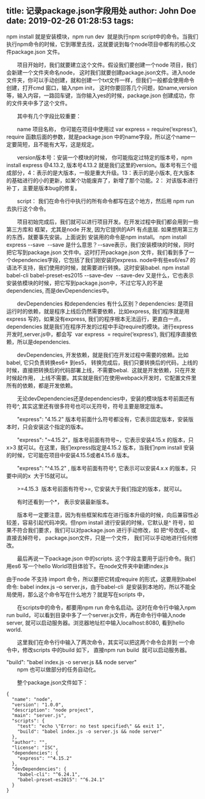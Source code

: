 title: 记录package.json字段用处
author: John Doe
date: 2019-02-26 01:28:53
tags:
---
npm install 就是安装模块，npm run dev  就是执行npm script中的命令。当我们执行npm命令的时候，它到哪里去找，这就要说到每个node项目中都有的核心文件package.json 文件。

　　项目开始时，我们就要建立这个文件。假设我们要创建一个node 项目，我们会新建一个文件夹命名node， 这时我们就要创建package.json文件。进入node 文件夹，你可以手动创建，就和创建一个txt文件一样，但我们一般都会使用命令创建，打开cmd 窗口，输入npm init， 这时你要回答几个问题，如name,version 等，输入内容，一路回车键，当你输入yes的时候，package.json 创建成功，你的文件夹中多了这个文件。

　　其中有几个字段比较重要：

　　name 项目名称， 你可能在项目中使用过 var express = require(‘express’), require 函数后面的参数，就是package.json 中的name字段，所以这个name一定要简短，且不能有大写，这是规定。

　　version版本号：安装一个模块的时候， 你可能指定过特定的版本号，npm install express @4.13.2, 版本号4.13.2 就是我们这里的version。版本号有三个组成部分，4：表示的是大版本，一般是重大升级。13：表示的是小版本, 在大版本的基础进行的小的更新，如某个功能废弃了，新增了那个功能。2： 对该版本进行补丁，主要是版本bug的修复。

　　script： 我们在命令行中执行的所有命令都写在这个地方，然后用 npm run 去执行这个命令。

　　项目初始完成后，我们就可以进行项目开发。在开发过程中我们都会用到一些第三方库和 框架，尤其是node 开发, 因为它提供的API 有点底层. 如果想用第三方的东西，就要事先安装。上面说到 安装用的命令是npm install。 npm install express --save  --save 是什么意思？--save表示，我们安装模块的时候，同时把它写到package.json 文件中。这时打开package.json 文件，我们看到多了一个dependencies字段，它包括了我们刚安装的express. node中有些es6/es7 的语法不支持，我们使用的时候，就需要进行转换。这时安装babel. npm install babel-cli babel-preset-es2015 --save–dev  --save-dev 又是什么，它也表示安装依模块的时候，把它写到package.json中，不过它写入的不是dependencies, 而是devDependencies中。

　　devDependencies 和dependencies 有什么区别？dependencies: 是项目运行时的依赖，就是程序上线后仍然需要依赖，比如express, 我们程序就是用express 写的，如果没有express, 我们的程序根本无法运行，更直白一点，dependencies 就是我们在程序开发的过程中手动require的模块。进行express 开发时,server.js中，都会写  var express  = require(‘express’), 我们程序直接依赖，所以是dependencies. 

　　devDependencies, 开发依赖，就是我们在开发过程中需要的依赖。比如babel, 它只负责转换es6+ 到es5， 转换完成后，我们只要转换后的代码，上线的时候，直接把转换后的代码部署上线，不需要bebal.  这就是开发依赖，只在开发时候起作用， 上线不需要。其实就是我们在使用webpack开发时，它配置文件里所有的依赖，都是开发依赖。

　　无论devDependencies还是dependencies中，安装的模块版本号前面还有符号^, 其实这里还有很多符号也可以无符号，符号主要是限定版本。

　　"express": "4.15.2" 版本号前面什么符号都没有，它表示固定版本，安装版本时，只会安装这个指定的版本。

　　"express": "~4.15.2"，版本号前面有符号~，它表示安装4.15.x 的版本，只x>3 就可以。在这里，我们express指定是4.15.2 版本，当我们npm install 安装的时候，它可能在项目中安装4.15.5或者4.15.6 版本。

　　"express": "^4.15.2" , 版本号前面有符号^, 它表示可以安装4.x.x 的版本，只要中间的x  大于15就可以。

　　>=4.15.3  版本号前面有符号>=, 它安装大于我们指定的版本，就可以。

　　有时还看到一个*， 表示安装最新版本。

　　版本号一定要注意，因为有些框架和库在进行版本升级的时候，向后兼容性必较差，容易引起代码冲突。但npm install 进行安装的时候，它默认是^ 符号，如果不符合我们要求，我们可以对package.json 进行手动修改，如 把^号改成~, 或直接去掉符号， package.json文件，只是一个文件， 我们可以手动地进行任何修改。

　　最后再说一下package.json 中的scripts. 这个字段主要用于运行命令。我们用es6 写一个hello World项目体验下。在node文件夹中新建index.js 

由于node 不支持 import 命令，所以要把它转成require 的形式，这要用到babel 命令: babel index.js –o server.js，由于babel-cli  是安装到本地的，所以不能全局使用，那么这个命令写在什么地方？就是写在scripts 中，



　　在scripts中的命令，都要用npm run 命令名启动。这时在命令行中输入npm run build，可以看到目录中多了一个server.js文件，再在命令行中输入node server, 就可以启动服务器。浏览器地址栏中输入localhost:8080, 看到hello world.

　　这里我们在命令行中输入了两次命令，其实可以把这两个命令合并到 一个命令中，修改scripts 中的build 如下， 直接npm run build  就可以启动服务器。

"build": "babel index.js -o server.js && node server"  
　　npm 也可以做部分的任务自动化。

　　整个package.json文件如下：

```
{
  "name": "node",
  "version": "1.0.0",
  "description": "node project",
  "main": "server.js",
  "scripts": {
    "test": "echo \"Error: no test specified\" && exit 1",
    "build": "babel index.js -o server.js && node server"  
  },
  "author": "",
  "license": "ISC",
  "dependencies": {
    "express": "^4.15.2"
  },
  "devDependencies": {
    "babel-cli": "^6.24.1",
    "babel-preset-es2015": "^6.24.1"
  }
}
```
